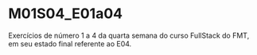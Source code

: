 # M01S04_E01a04
Exercícios de número 1 a 4 da quarta semana do curso FullStack do FMT, em seu estado final referente ao E04.
